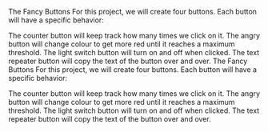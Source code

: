 The Fancy Buttons
For this project, we will create four buttons. Each button will have a specific behavior:

The counter button will keep track how many times we click on it.
The angry button will change colour to get more red until it reaches a maximum threshold.
The light switch button will turn on and off when clicked.
The text repeater button will copy the text of the button over and over.
The Fancy Buttons
For this project, we will create four buttons. Each button will have a specific behavior:

The counter button will keep track how many times we click on it.
The angry button will change colour to get more red until it reaches a maximum threshold.
The light switch button will turn on and off when clicked.
The text repeater button will copy the text of the button over and over.
